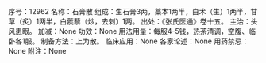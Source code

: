 序号：12962
名称：石膏散
组成：生石膏3两，藁本1两半，白术（生）1两半，甘草（炙）1两半，白蒺藜（炒，去刺）1两。
出处：《张氏医通》卷十五。
主治：头风患眼。
加减：None
功效：None
用法用量：每服4-5钱，热茶清调，空腹、临卧各1服。
制备方法：上为散。
临床应用：None
各家论述：None
用药禁忌：None
附注：None

